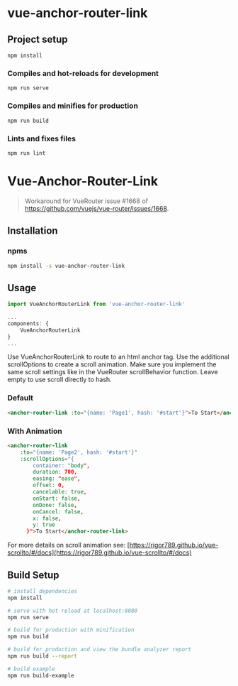 # vue-anchor-router-link

## Project setup
```
npm install
```

### Compiles and hot-reloads for development
```
npm run serve
```

### Compiles and minifies for production
```
npm run build
```

### Lints and fixes files
```
npm run lint
```


# Vue-Anchor-Router-Link

> Workaround for VueRouter issue #1668 of https://github.com/vuejs/vue-router/issues/1668. 

## Installation

### npms

``` bash
npm install -s vue-anchor-router-link
```

## Usage

``` js
import VueAnchorRouterLink from 'vue-anchor-router-link'

...
components: {
    VueAnchorRouterLink
}
...

```

Use VueAnchorRouterLink to route to an html anchor tag. Use the additional scrollOptions to create a scroll animation. Make sure you implement the same scroll settings like in the VueRouter scrollBehavior function. Leave empty to use scroll directly to hash.

### Default
``` html
<anchor-router-link :to="{name: 'Page1', hash: '#start'}">To Start</anchor-router-link>
```

### With Animation
``` html
<anchor-router-link 
    :to="{name: 'Page2', hash: '#start'}" 
    :scrollOptions="{
        container: "body",
        duration: 700,
        easing: "ease",
        offset: 0,
        cancelable: true,
        onStart: false,
        onDone: false,
        onCancel: false,
        x: false,
        y: true
      }">To Start</anchor-router-link>
```

For more details on scroll animation see: [https://rigor789.github.io/vue-scrollto/#/docs](https://rigor789.github.io/vue-scrollto/#/docs)


## Build Setup

``` bash
# install dependencies
npm install

# serve with hot reload at localhost:8080
npm run serve

# build for production with minification
npm run build

# build for production and view the bundle analyzer report
npm run build --report

# build example
npm run build-example
```